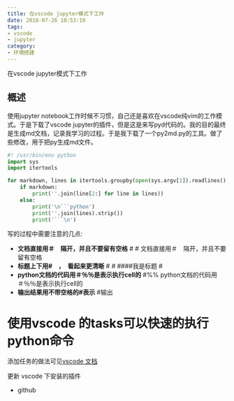```yaml
---
title: 在vscode jupyter模式下工作
date: 2018-07-26 18:53:19
tags: 
- vscode 
- jupyter
category: 
- 环境搭建
---
```

在vscode jupyter模式下工作
<!-- more -->
## 概述
使用jupyter notebook工作时候不习惯，自己还是喜欢在vscode纯vim的工作模式。于是下载了vscode jupyter的插件，但是这是来写pyd代码的。我的目的最终是生成md文档，记录我学习的过程。于是我下载了一个py2md.py的工具。做了些修改，用于把py生成md文件。

```python
#! /usr/bin/env python
import sys
import itertools

for markdown, lines in itertools.groupby(open(sys.argv[1]).readlines(), key=lambda line: line.startswith('# ')):
    if markdown:
        print(''.join(line[2:] for line in lines))
    else:
        print('\n```python')
        print(''.join(lines).strip())
        print('```\n')
```
写的过程中需要注意的几点:
- **文档直接用＃　隔开，并且不要留有空格**
\# \# 文档直接用＃　隔开，并且不要留有空格
- **标题上下用#　，　看起来更清晰**
\# 
\# ####我是标题
\# 
- **python文档的代码用＃％％是表示执行cell的**
\#%%
python文档的代码用＃％％是表示执行cell的
- **输出结果用不带空格的#表示**
\#输出

# 使用vscode 的tasks可以快速的执行python命令
添加任务的做法可见[vscode 文档](https://code.visualstudio.com/docs/editor/tasks)

更新
vscode 下安装的插件
- github
